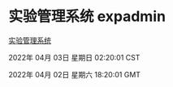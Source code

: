 # 实验管理系统 expadmin
[实验管理系统](http://59.174.25.134:56808/expadmin-782313d2-e1b1-4ea7-932e-3a55e6a1a4d0/)

2022年 04月 03日 星期日 02:20:01 CST

2022年 04月 02日 星期六 18:20:01 GMT
